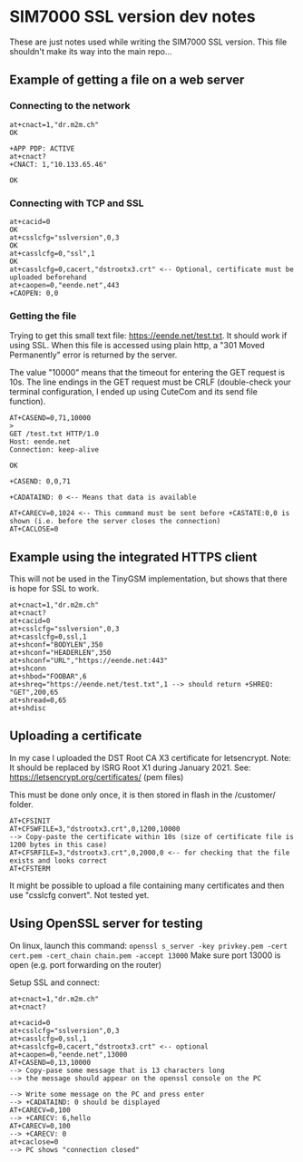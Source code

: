 # SIM7000 SSL version dev notes

These are just notes used while writing the SIM7000 SSL version. This file shouldn't make its way into the main repo...

## Example of getting a file on a web server

### Connecting to the network

```
at+cnact=1,"dr.m2m.ch"
OK

+APP PDP: ACTIVE
at+cnact?
+CNACT: 1,"10.133.65.46"

OK
```

### Connecting with TCP and SSL

```
at+cacid=0
OK
at+csslcfg="sslversion",0,3
OK
at+casslcfg=0,"ssl",1
OK
at+casslcfg=0,cacert,"dstrootx3.crt" <-- Optional, certificate must be uploaded beforehand
at+caopen=0,"eende.net",443
+CAOPEN: 0,0
```

### Getting the file

Trying to get this small text file: https://eende.net/test.txt.
It should work if using SSL. When this file is accessed using plain http, a "301 Moved Permanently" error is returned by the server.

The value "10000" means that the timeout for entering the GET request is 10s. The line endings in the GET request must be CRLF (double-check your terminal configuration, I ended up using CuteCom and its send file function).

```
AT+CASEND=0,71,10000
>
GET /test.txt HTTP/1.0
Host: eende.net
Connection: keep-alive

OK

+CASEND: 0,0,71

+CADATAIND: 0 <-- Means that data is available

AT+CARECV=0,1024 <-- This command must be sent before +CASTATE:0,0 is shown (i.e. before the server closes the connection)
AT+CACLOSE=0
```

## Example using the integrated HTTPS client

This will not be used in the TinyGSM implementation, but shows that there is hope for SSL to work.

```
at+cnact=1,"dr.m2m.ch"
at+cnact?
at+cacid=0
at+csslcfg="sslversion",0,3
at+casslcfg=0,ssl,1
at+shconf="BODYLEN",350
at+shconf="HEADERLEN",350
at+shconf="URL","https://eende.net:443"
at+shconn
at+shbod="FOOBAR",6
at+shreq="https://eende.net/test.txt",1 --> should return +SHREQ: "GET",200,65
at+shread=0,65
at+shdisc
```

## Uploading a certificate

In my case I uploaded the DST Root CA X3 certificate for letsencrypt.
Note: It should be replaced by ISRG Root X1 during January 2021. See: https://letsencrypt.org/certificates/ (pem files)

This must be done only once, it is then stored in flash in the /customer/ folder.
```
AT+CFSINIT
AT+CFSWFILE=3,"dstrootx3.crt",0,1200,10000
--> Copy-paste the certificate within 10s (size of certificate file is 1200 bytes in this case)
AT+CFSRFILE=3,"dstrootx3.crt",0,2000,0 <-- for checking that the file exists and looks correct
AT+CFSTERM
```

It might be possible to upload a file containing many certificates and then use "csslcfg convert". Not tested yet.

## Using OpenSSL server for testing

On linux, launch this command: `openssl s_server -key privkey.pem -cert cert.pem -cert_chain chain.pem -accept 13000`
Make sure port 13000 is open (e.g. port forwarding on the router)

Setup SSL and connect:
```
at+cnact=1,"dr.m2m.ch"
at+cnact?

at+cacid=0
at+csslcfg="sslversion",0,3
at+casslcfg=0,ssl,1
at+casslcfg=0,cacert,"dstrootx3.crt" <-- optional
at+caopen=0,"eende.net",13000
AT+CASEND=0,13,10000
--> Copy-pase some message that is 13 characters long
--> the message should appear on the openssl console on the PC

--> Write some message on the PC and press enter
--> +CADATAIND: 0 should be displayed
AT+CARECV=0,100
--> +CARECV: 6,hello
AT+CARECV=0,100
--> +CARECV: 0
at+caclose=0
--> PC shows "connection closed"
```
